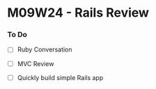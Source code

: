 # M09W24 - Rails Review

### To Do
- [ ] Ruby Conversation
- [ ] MVC Review
- [ ] Quickly build simple Rails app
































